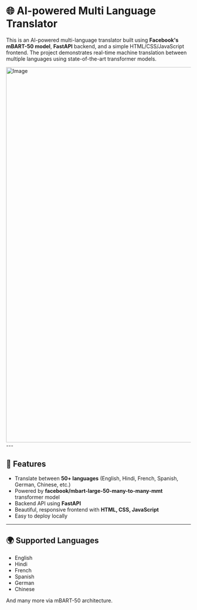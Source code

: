 # 🌐 AI-powered Multi Language Translator

This is an AI-powered multi-language translator built using **Facebook's mBART-50 model**, **FastAPI** backend, and a simple HTML/CSS/JavaScript frontend. The project demonstrates real-time machine translation between multiple languages using state-of-the-art transformer models.

<img width="1920" height="1020" alt="Image" src="https://github.com/user-attachments/assets/161aa343-c7d9-4697-b336-7c3416d7d2c2" />
---

## 🚀 Features

- Translate between **50+ languages** (English, Hindi, French, Spanish, German, Chinese, etc.)
- Powered by **facebook/mbart-large-50-many-to-many-mmt** transformer model
- Backend API using **FastAPI**
- Beautiful, responsive frontend with **HTML, CSS, JavaScript**
- Easy to deploy locally

---

## 🌍 Supported Languages

- English
- Hindi
- French
- Spanish
- German
- Chinese

And many more via mBART-50 architecture.

